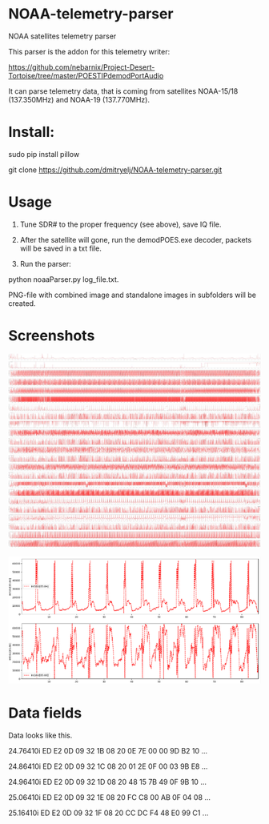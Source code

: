 # NOAA-telemetry-parser

NOAA satellites telemetry parser

This parser is the addon for this telemetry writer:

https://github.com/nebarnix/Project-Desert-Tortoise/tree/master/POESTIPdemodPortAudio

It can parse telemetry data, that is coming from satellites NOAA-15/18 (137.350MHz) and NOAA-19 (137.770MHz).

# Install: 

sudo pip install pillow

git clone https://github.com/dmitryelj/NOAA-telemetry-parser.git

# Usage

1) Tune SDR# to the proper frequency (see above), save IQ file. 

2) After the satellite will gone, run the demodPOES.exe decoder, packets will be saved in a txt file. 

3) Run the parser: 

python noaaParser.py log_file.txt. 

PNG-file with combined image and standalone images in subfolders will be created.

# Screenshots

![View](/screenshots/screenshot1.png)

![View](/screenshots/screenshot2.png)

# Data fields

Data looks like this.

24.76410i ED E2 0D 09 32 1B 08 20 0E 7E 00 00 9D B2 10 ... 

24.86410i ED E2 0D 09 32 1C 08 20 01 2E 0F 00 03 9B E8 ... 

24.96410i ED E2 0D 09 32 1D 08 20 48 15 7B 49 0F 9B 10 ... 

25.06410i ED E2 0D 09 32 1E 08 20 FC C8 00 AB 0F 04 08 ... 

25.16410i ED E2 0D 09 32 1F 08 20 CC DC F4 48 E0 99 C1 ... 



